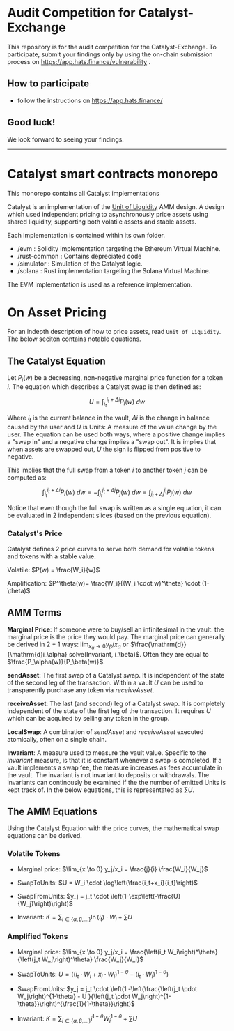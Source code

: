 # Audit Competition for Catalyst-Exchange
This repository is for the audit competition for the Catalyst-Exchange.
To participate, submit your findings only by using the on-chain submission process on https://app.hats.finance/vulnerability .
## How to participate
- follow the instructions on https://app.hats.finance/
## Good luck!
We look forward to seeing your findings.
* * *
# Catalyst smart contracts monorepo

This monorepo contains all Catalyst implementations

Catalyst is an implementation of the [Unit of Liquidity](https://github.com/catalystdao/papers/blob/main/Catalyst%20-%20Asynchronous%20Autonomous%20Market%20Making%20via%20a%20Unit%20of%20Liquidity.pdf) AMM design. A design which used independent pricing to asynchronously price assets using shared liquidity, supporting both volatile assets and stable assets.

Each implementation is contained within its own folder.

- /evm : Solidity implementation targeting the Ethereum Virtual Machine.
- /rust-common : Contains depreciated code
- /simulator : Simulation of the Catalyst logic.
- /solana : Rust implementation targeting the Solana Virtual Machine.

The EVM implementation is used as a reference implementation.

# On Asset Pricing

For an indepth description of how to price assets, read `Unit of Liquidity`. The below seciton contains notable equations.

## The Catalyst Equation

Let $P_i(w)$ be a decreasing, non-negative marginal price function for a token $i$. The equation which describes a Catalyst swap is then defined as:

$$U = \int_{i_t}^{i_t + \Delta i} P_i(w) \ dw$$

Where $i_t$ is the current balance in the vault, $\Delta i$ is the change in balance caused by the user and $U$ is Units: A measure of the value change by the user. The equation can be used both ways, where a positive change implies a "swap in" and a negative change implies a "swap out". It is implies that when assets are swapped out, $U$ the sign is flipped from positive to negative. 

This implies that the full swap from a token $i$ to another token $j$ can be computed as:

$$\int_{i_t}^{i_t + \Delta i} P_i(w) \ dw =- \int_{j_t}^{j_t + \Delta j} P_j(w) \ dw = \int_{j_t + \Delta j}^{j_t} P_j(w) \ dw$$

Notice that even though the full swap is written as a single equation, it can be evaluated in 2 independent slices (based on the previous equation).

### Catalyst's Price

Catalyst defines 2 price curves to serve both demand for volatile tokens and tokens with a stable value.

Volatile: $P(w) = \frac{W_i}{w}$

Amplification: $P^\theta(w)= \frac{W_i}{(W_i \cdot w)^\theta} \cdot (1-\theta)$

## AMM Terms

**Marginal Price**: If someone were to buy/sell an infinitesimal in the vault. the marginal price is the price they would pay. The marginal price can generally be derived in 2 + 1 ways: $\lim_{x_\alpha \to 0} y_\beta/x_\alpha$ or $\frac{\mathrm{d}}{\mathrm{d}i_\alpha} solve(Invariant, i_\beta)$. Often they are equal to $\frac{P_\alpha(w)}{P_\beta(w)}$.

**sendAsset**: The first swap of a Catalyst swap. It is independent of the state of the second leg of the transaction. Within a vault $U$ can be used to transparently purchase any token via *receiveAsset*. 

**receiveAsset**: The last (and second) leg of a Catalyst swap. It is completely independent of the state of the first leg of the transaction. It requires $U$ which can be acquired by selling any token in the group. 

**LocalSwap**: A combination of *sendAsset* and *receiveAsset* executed atomically, often on a single chain.

**Invariant**: A measure used to measure the vault value. Specific to the *invariant* measure, is that it is constant whenever a swap is completed. If a vault implements a swap fee, the measure increases as fees accumulate in the vault. The invariant is not invariant to deposits or withdrawals. The invariants can continously be examined if the the number of emitted Units is kept track of. In the below equations, this is representated as $\sum U$.

## The AMM Equations

Using the Catalyst Equation with the price curves, the mathematical swap equations can be derived.

### Volatile Tokens

- Marginal price: $\lim_{x \to 0} y_j/x_i = \frac{j}{i} \frac{W_i}{W_j}$

- SwapToUnits: $U = W_i \cdot \log\left(\frac{i_t+x_i}{i_t}\right)$

- SwapFromUnits: $y_j = j_t \cdot \left(1-\exp\left(-\frac{U}{W_j}\right)\right)$

- Invariant: $K = \sum_{i \in \{\alpha, \beta, \dots\}} \ln(i_t) \cdot W_i + \sum U$

### Amplified Tokens

- Marginal price: $\lim_{x \to 0} y_j/x_i = \frac{\left(i_t W_i\right)^\theta}{\left(j_t W_j\right)^\theta} \frac{W_j}{W_i}$

- SwapToUnits: $U = \left((i_t  \cdot W_i + x_i  \cdot W_i)^{1-\theta} - \left(i_t  \cdot W_i \right)^{1-\theta} \right)$

- SwapFromUnits: $y_j = j_t \cdot \left(1 -\left(\frac{\left(j_t \cdot W_j\right)^{1-\theta} - U }{\left(j_t \cdot W_j\right)^{1-\theta}}\right)^{\frac{1}{1-\theta}}\right)$

- Invariant: $K = \sum_{i \in \{\alpha, \beta, \dots\}} i^{1-\theta} W_i^{1-\theta} + \sum U$
